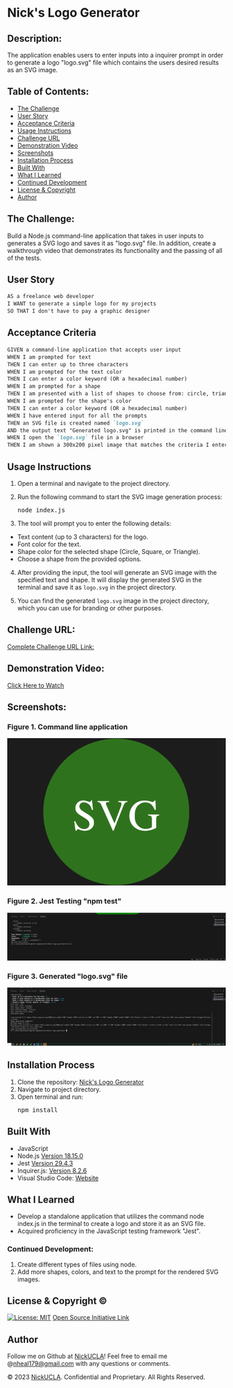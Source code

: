 # Nick's Logo Generator

## Description:

The application enables users to enter inputs into a inquirer prompt in order to generate a logo "logo.svg" file which contains the users desired results as an SVG image.

## Table of Contents:

- [The Challenge](#the-challenge)
- [User Story](#user-story)
- [Acceptance Criteria](#acceptance-criteria)
- [Usage Instructions](#usage-instructions)
- [Challenge URL](#challenge-url)
- [Demonstration Video](#demonstration-video)
- [Screenshots](#screenshots)
- [Installation Process](#installation-process)
- [Built With](#built-with)
- [What I Learned](#what-i-learned)
- [Continued Development](#continued-development)
- [License & Copyright](#license--copyright)
- [Author](#author)

## The Challenge:

Build a Node.js command-line application that takes in user inputs to generates a SVG logo and saves it as "logo.svg" file. In addition, create a walkthrough video that demonstrates its functionality and the passing of all of the tests.

## User Story

```md
AS a freelance web developer
I WANT to generate a simple logo for my projects
SO THAT I don't have to pay a graphic designer
```

## Acceptance Criteria

```md
GIVEN a command-line application that accepts user input
WHEN I am prompted for text
THEN I can enter up to three characters
WHEN I am prompted for the text color
THEN I can enter a color keyword (OR a hexadecimal number)
WHEN I am prompted for a shape
THEN I am presented with a list of shapes to choose from: circle, triangle, and square
WHEN I am prompted for the shape's color
THEN I can enter a color keyword (OR a hexadecimal number)
WHEN I have entered input for all the prompts
THEN an SVG file is created named `logo.svg`
AND the output text "Generated logo.svg" is printed in the command line
WHEN I open the `logo.svg` file in a browser
THEN I am shown a 300x200 pixel image that matches the criteria I entered
```

## Usage Instructions

1. Open a terminal and navigate to the project directory.

2. Run the following command to start the SVG image generation process:
   <pre>node index.js</pre>
3. The tool will prompt you to enter the following details:

- Text content (up to 3 characters) for the logo.
- Font color for the text.
- Shape color for the selected shape (Circle, Square, or Triangle).
- Choose a shape from the provided options.

4. After providing the input, the tool will generate an SVG image with the specified text and shape. It will display the generated SVG in the terminal and save it as `logo.svg` in the project directory.

5. You can find the generated `logo.svg` image in the project directory, which you can use for branding or other purposes.

## Challenge URL:

[Complete Challenge URL Link:](https://github.com/NickUCLA/Nicks-logo-generator)

## Demonstration Video:

[Click Here to Watch](https://drive.google.com/file/d/1WDikA-SpOi43cNdgPMB5bBZdZ2Kcchep/view?usp=sharing)

## Screenshots:

### Figure 1. Command line application

![](./images/generated-logo.svg.png)

### Figure 2. Jest Testing "npm test"

![](./images/jest-test.png)

### Figure 3. Generated "logo.svg" file

![](./images/svg-promt.png)

## Installation Process

1. Clone the repository: [Nick's Logo Generator](https://github.com/NickUCLA/Nicks-logo-generator)
2. Navigate to project directory.
3. Open terminal and run:
   <pre>npm install</pre>

## Built With

- JavaScript
- Node.js [Version 18.15.0](https://nodejs.org/en/blog/release/v18.15.0/)
- Jest [Version 29.4.3](https://www.npmjs.com/package/jest)
- Inquirer.js: [Version 8.2.6](https://www.npmjs.com/package/inquirer/v/8.2.6)
- Visual Studio Code: [Website](https://code.visualstudio.com/)

## What I Learned

- Develop a standalone application that utilizes the command node index.js in the terminal to create a logo and store it as an SVG file.
- Acquired proficiency in the JavaScript testing framework "Jest".

### Continued Development:

1. Create different types of files using node.
2. Add more shapes, colors, and text to the prompt for the rendered SVG images.

## License & Copyright ©

[![License: MIT](https://img.shields.io/badge/License-MIT-yellow.svg)](https://opensource.org/licenses/MIT) [Open Source Initiative Link](https://opensource.org/licenses/MIT)

## Author

Follow me on Github at [NickUCLA](https://github.com/NickUCLA)! Feel free to email me @nheal179@gmail.com with any questions or comments.

© 2023 [NickUCLA](https://github.com/NickUCLA). Confidential and Proprietary. All Rights Reserved.
